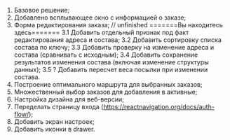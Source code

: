 1. Базовое решение;
2. Добавлено всплывающее окно с информацией о заказе;
3. Форма редактирования заказа; // unfinished
=======Вы находитесь здесь=======
3.1 Добавить отдельный признак под факт редактирования адреса и состава;
3.2 Добавить сортировку списка состава по ключу;
3.3 Добавить проверку на изменение адреса и состава (сравнивать с исходным);
3.4 Добавить сохранение результатов изменения состава (включая изменение структуры данных);
3.5 ? Добавить пересчет веса посылки при изменении состава.
4. Построение оптимального маршрута для выбранных заказов;
5. Множественный выбор заказов для добавления в активные;
6. Настройка дизайна для веб-версии;
7. Переделать страницу входа (https://reactnavigation.org/docs/auth-flow/);
8. Добавить экран настроек;
9. Добавить иконки в drawer.